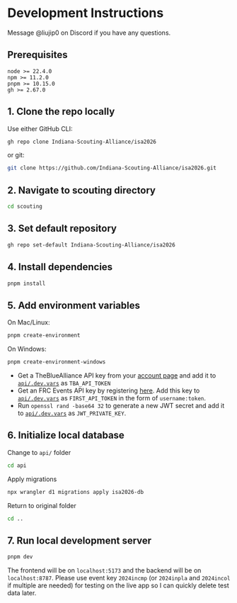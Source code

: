 # Development Instructions

Message @liujip0 on Discord if you have any questions.

## Prerequisites

```text
node >= 22.4.0
npm >= 11.2.0
pnpm >= 10.15.0
gh >= 2.67.0
```

## 1. Clone the repo locally

Use either GitHub CLI:

```zsh
gh repo clone Indiana-Scouting-Alliance/isa2026
```

or git:

```zsh
git clone https://github.com/Indiana-Scouting-Alliance/isa2026.git
```

## 2. Navigate to scouting directory

```zsh
cd scouting
```

## 3. Set default repository

```zsh
gh repo set-default Indiana-Scouting-Alliance/isa2026
```

## 4. Install dependencies

```zsh
pnpm install
```

## 5. Add environment variables

On Mac/Linux:

```zsh
pnpm create-environment
```

On Windows:

```zsh
pnpm create-environment-windows
```

- Get a TheBlueAlliance API key from your [account page](https://www.thebluealliance.com/account) and add it to [`api/.dev.vars`](./api/.dev.vars) as `TBA_API_TOKEN`
- Get an FRC Events API key by registering [here](https://frc-events.firstinspires.org/services/api). Add this key to [`api/.dev.vars`](./api/.dev.vars) as `FIRST_API_TOKEN` in the form of `username:token`.
- Run `openssl rand -base64 32` to generate a new JWT secret and add it to [`api/.dev.vars`](./api/.dev.vars) as `JWT_PRIVATE_KEY`.

## 6. Initialize local database

Change to `api/` folder

```zsh
cd api
```

Apply migrations

```zsh
npx wrangler d1 migrations apply isa2026-db
```

Return to original folder

```zsh
cd ..
```

## 7. Run local development server

```zsh
pnpm dev
```

The frontend will be on `localhost:5173` and the backend will be on `localhost:8787`. Please use event key `2024incmp` (or `2024inpla` and `2024incol` if multiple are needed) for testing on the live app so I can quickly delete test data later.
